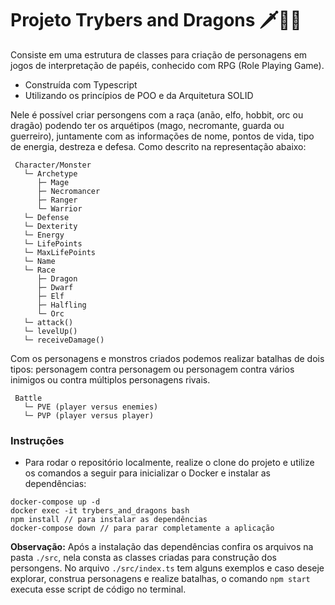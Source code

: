 # Projeto Trybers and Dragons 🗡🐲🏹

Consiste em uma estrutura de classes para criação de personagens em jogos de interpretação de papéis, conhecido com RPG (Role Playing Game).

* Construída com Typescript
* Utilizando os princípios de POO e da Arquitetura SOLID

Nele é possível criar persongens com a raça (anão, elfo, hobbit, orc ou dragão) podendo ter os arquétipos (mago, necromante, guarda ou guerreiro), juntamente com as informações de nome, pontos de vida, tipo de energia, destreza e defesa. Como descrito na representação abaixo:

```
 Character/Monster
   └─ Archetype
      ├─ Mage
      ├─ Necromancer
      ├─ Ranger
      └─ Warrior
   └─ Defense
   └─ Dexterity
   └─ Energy
   └─ LifePoints
   └─ MaxLifePoints
   └─ Name
   └─ Race
      ├─ Dragon
      ├─ Dwarf
      ├─ Elf
      ├─ Halfling
      └─ Orc
   └─ attack()
   └─ levelUp()
   └─ receiveDamage()
```
Com os personagens e monstros criados podemos realizar batalhas de dois tipos: personagem contra personagem ou personagem contra vários inimigos ou contra múltiplos personagens rivais.

```
 Battle
   └─ PVE (player versus enemies)
   └─ PVP (player versus player)
```

### Instruções

- Para rodar o repositório localmente, realize o clone do projeto e utilize os comandos a seguir para inicializar o Docker e instalar as dependências:

```
docker-compose up -d
docker exec -it trybers_and_dragons bash
npm install // para instalar as dependências
docker-compose down // para parar completamente a aplicação
```

**Observação:** Após a instalação das dependências confira os arquivos na pasta `./src`, nela consta as classes criadas para construção dos persongens. No arquivo `./src/index.ts` tem alguns exemplos e caso deseje explorar, construa personagens e realize batalhas, o comando `npm start` executa esse script de código no terminal.
